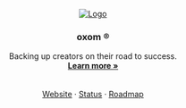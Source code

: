 <!-- PROJECT LOGO -->
<p align="center">
  <a href="https://github.com/oxom-co">
    <img src="https://cdn.oxom.de/Banner.png" alt="Logo">
  </a>

  <h3 align="center">oxom ®</h3>

  <p align="center">
    Backing up creators on their road to success.
    <br/>
    <a href="https://www.oxom.co"><strong>Learn more »</strong></a>
    <br />
    <br />
    <br />
    <a href="https://oxom.co">Website</a>
    ·
    <a href="https://oxom.link/status">Status</a>
    ·
    <a href="https://oxom.co/roadmap">Roadmap</a>
  </p>
</p>

